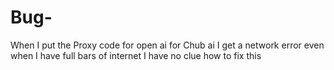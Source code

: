 # Bug-
When I put the Proxy code for open ai for Chub ai I get a network error  even when I have full bars of internet I have no clue how to fix this
